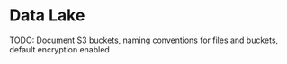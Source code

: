 # Data Lake

TODO: Document S3 buckets, naming conventions for files and buckets, default encryption enabled

